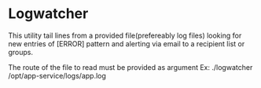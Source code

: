 # Logwatcher

This utility tail lines from a provided file(prefereably log files) looking for new entries of [ERROR] pattern and alerting via email to a recipient list or groups.

The route of the file to read must be provided as argument
Ex: ./logwatcher /opt/app-service/logs/app.log
